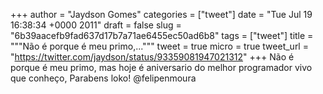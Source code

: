 
+++
author = "Jaydson Gomes"
categories = ["tweet"]
date = "Tue Jul 19 16:38:34 +0000 2011"
draft = false
slug = "6b39aacefb9fad637d17b7a71ae6455ec50ad6b8"
tags = ["tweet"]
title = """Não é porque é meu primo,..."""
tweet = true
micro = true
tweet_url = "https://twitter.com/jaydson/status/93359081947021312"
+++
Não é porque é meu primo, mas hoje é aniversario do melhor programador vivo que conheço, Parabens loko! @felipenmoura
